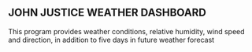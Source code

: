 ## JOHN JUSTICE WEATHER DASHBOARD
This program provides  weather conditions, relative humidity, wind speed and direction, in addition to five days in future weather forecast

